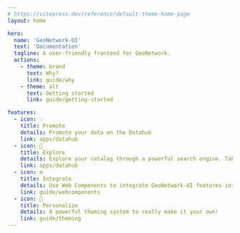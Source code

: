 ```yaml
---
# https://vitepress.dev/reference/default-theme-home-page
layout: home

hero:
  name: 'GeoNetwork-UI'
  text: 'Documentation'
  tagline: A user-friendly frontend for GeoNetwork.
  actions:
    - theme: brand
      text: Why?
      link: guide/why
    - theme: alt
      text: Getting started
      link: guide/getting-started

features:
  - icon: 💡
    title: Promote
    details: Promote your data on the Datahub
    link: apps/datahub
  - icon: 🔎
    title: Explore
    details: Explore your catalog through a powerful search engine. Tables, maps and dataviz charts.
    link: apps/datahub
  - icon: ⚙️
    title: Integrate
    details: Use Web Components to integrate GeoNetwork-UI features into your website
    link: guide/webcomponents
  - icon: 🎨
    title: Personalize
    details: A powerful theming system to really make it your own!
    link: guide/theming
---
```

